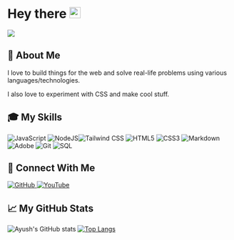 # Hey there <img src="https://media.giphy.com/media/hvRJCLFzcasrR4ia7z/giphy.gif" width="25px">
<img src="code2.gif">

## 🚀 About Me
I love to build things for the web and solve real-life problems using various languages/technologies.

I also love to experiment with CSS and make cool stuff.

## 🎓 My Skills 

<img alt="JavaScript" src="https://img.shields.io/badge/javascript-%23323330.svg?style=for-the-badge&logo=javascript&logoColor=%23F7DF1E"/> <img alt="NodeJS" src="https://img.shields.io/badge/node.js-%2343853D.svg?style=for-the-badge&logo=node-dot-js&logoColor=white"/><img alt="Tailwind CSS" src="https://img.shields.io/badge/tailwind-%23007ACC.svg?style=for-the-badge&logo=tailwindcss&logoColor=white"/>
<img alt="HTML5" src="https://img.shields.io/badge/html5-%23E34F26.svg?style=for-the-badge&logo=html5&logoColor=white"/> <img alt="CSS3" src="https://img.shields.io/badge/css3-%231572B6.svg?style=for-the-badge&logo=css3&logoColor=white" /> <img alt="Markdown" src="https://img.shields.io/badge/markdown-%23000000.svg?style=for-the-badge&logo=markdown&logoColor=white"/> <img alt="Adobe" src="https://img.shields.io/badge/adobe-%23FF0000.svg?style=for-the-badge&logo=adobe&logoColor=white"/>  <img alt="Git" src="https://img.shields.io/badge/git-%23F05033.svg?style=for-the-badge&logo=git&logoColor=white"/>  <img alt="SQL" src ="https://img.shields.io/badge/sql-%2307405e.svg?style=for-the-badge&logo=mysql&logoColor=white"/>

## 🔗 Connect With Me

<a href="https://github.com/notayushk">
<img alt="GitHub" src="https://img.shields.io/badge/github-%23121011.svg?style=for-the-badge&logo=github&logoColor=white"/>
</a>
<a href="https://youtube.com/@relatedcode">
<img alt="YouTube" src="https://img.shields.io/badge/RelatedCode-%23FF0000.svg?style=for-the-badge&logo=YouTube&logoColor=white">
</a>

## 📈 My GitHub Stats

![Ayush's GitHub stats](https://github-readme-stats.vercel.app/api?username=notayushk&include_private=true&include_all_commits=true&show_icons=true&theme=github_dark)
[![Top Langs](https://github-readme-stats.vercel.app/api/top-langs/?username=notayushk&layout=compact&theme=github_dark)](https://github.com/anuraghazra/github-readme-stats)
